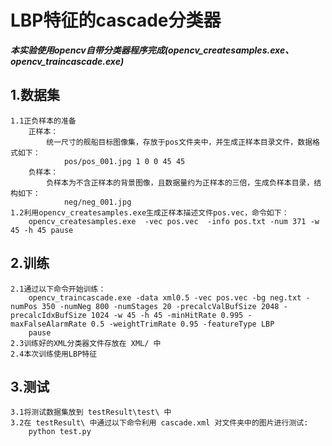 # LBP特征的cascade分类器
***本实验使用opencv自带分类器程序完成(opencv_createsamples.exe、opencv_traincascade.exe)***
## 1.数据集
	1.1正负样本的准备
		正样本：
			统一尺寸的舰船目标图像集，存放于pos文件夹中，并生成正样本目录文件，数据格式如下：
				pos/pos_001.jpg 1 0 0 45 45
		负样本：
			负样本为不含正样本的背景图像，且数据量约为正样本的三倍，生成负样本目录，结构如下：
				neg/neg_001.jpg
	1.2利用opencv_createsamples.exe生成正样本描述文件pos.vec，命令如下：
		opencv_createsamples.exe  -vec pos.vec  -info pos.txt -num 371 -w 45 -h 45 pause
## 2.训练
	2.1通过以下命令开始训练：
		opencv_traincascade.exe -data xml0.5 -vec pos.vec -bg neg.txt -numPos 350 -numNeg 800 -numStages 20 -precalcValBufSize 2048 -precalcIdxBufSize 1024 -w 45 -h 45 -minHitRate 0.995 -maxFalseAlarmRate 0.5 -weightTrimRate 0.95 -featureType LBP
		pause
	2.3训练好的XML分类器文件存放在 XML/ 中
	2.4本次训练使用LBP特征
## 3.测试
	3.1将测试数据集放到 testResult\test\ 中
	3.2在 testResult\ 中通过以下命令利用 cascade.xml 对文件夹中的图片进行测试:
		python test.py

